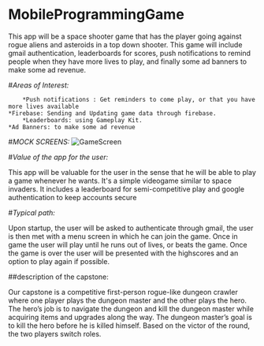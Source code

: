 # MobileProgrammingGame
This app will be a space shooter game that has the player going against rogue aliens and asteroids in a top down shooter. This game will include gmail authentication, leaderboards for scores, push notifications to remind people when they have more lives to play, and finally some ad banners to make some ad revenue. 


#*Areas of Interest:*


        *Push notifications : Get reminders to come play, or that you have more lives available
	*Firebase: Sending and Updating game data through firebase.
        *Leaderboards: using Gameplay Kit.
	*Ad Banners: to make some ad revenue
        








#*MOCK SCREENS:*
![GameScreen](https://github.com/fivepieces/MobileProgrammingGame/Images/GameScreen.png)










#*Value of the app for the user:*


This app will be valuable for the user in the sense that he will be able to play a game whenever he wants. It's a simple videogame similar to space invaders. It includes a leaderboard for semi-competitive play and google authentication to keep accounts secure




#*Typical path:*


Upon startup, the user will be asked to authenticate through gmail, the user is then met with a menu screen in which he can join the game. Once in game the user will play until he runs out of lives, or beats the game. Once the game is over the user will be presented with the highscores and an option to play again if possible.










##description of the capstone:


Our capstone is a competitive first-person rogue-like dungeon crawler where one player plays the dungeon master and the other plays the hero. The hero’s job is to navigate the dungeon and kill the dungeon master while acquiring items and upgrades along the way. The dungeon master’s goal is to kill the hero before he is killed himself. Based on the victor of the round, the two players switch roles.
